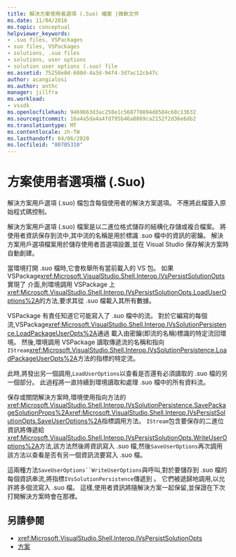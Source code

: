 ```yaml
---
title: 解決方案使用者選項 (.Suo) 檔案 |微軟文件
ms.date: 11/04/2016
ms.topic: conceptual
helpviewer_keywords:
- .suo files, VSPackages
- suo files, VSPackages
- solutions, .suo files
- solutions, user options
- solution user options (.suo) file
ms.assetid: 75258e0d-600d-4a3d-94f4-3d7ac12cb47c
author: acangialosi
ms.author: anthc
manager: jillfra
ms.workload:
- vssdk
ms.openlocfilehash: 9469663d3ac258e1c568778894d8584c68c13632
ms.sourcegitcommit: 16a4a5da4a4fd795b46a0869ca2152f2d36e6db2
ms.translationtype: MT
ms.contentlocale: zh-TW
ms.lasthandoff: 04/06/2020
ms.locfileid: "80705310"
---
```

# <a name="solution-user-options-suo-file"></a>方案使用者選項檔 (.Suo)
解決方案用戶選項 (.suo) 檔包含每個使用者的解決方案選項。 不應將此檔簽入原始程式碼控制。

 解決方案用戶選項 (.suo) 檔案是以二進位格式儲存的結構化存儲或複合檔案。 將使用者資訊保存到流中,其中流的名稱是用於標識 .suo 檔中的資訊的密鑰。 解決方案用戶選項檔案用於儲存使用者首選項設置,並在 Visual Studio 保存解決方案時自動創建。

 當環境打開 .suo 檔時,它會枚舉所有當前載入的 VS 包。 如果 VSPackage<xref:Microsoft.VisualStudio.Shell.Interop.IVsPersistSolutionOpts>實現了 介面,則環境調用 VSPackage 上<xref:Microsoft.VisualStudio.Shell.Interop.IVsPersistSolutionOpts.LoadUserOptions%2A>的方法,要求其從 .suo 檔載入其所有數據。

 VSPackage 有責任知道它可能寫入了 .suo 檔中的流。 對於它編寫的每個流,VSPackage<xref:Microsoft.VisualStudio.Shell.Interop.IVsSolutionPersistence.LoadPackageUserOpts%2A>通過 載入由密鑰(即流的名稱)標識的特定流回環境。 然後,環境調用 VSPackage 讀取傳遞流的名稱和指向`IStream`<xref:Microsoft.VisualStudio.Shell.Interop.IVsSolutionPersistence.LoadPackageUserOpts%2A>方法的指標的特定流。

 此時,將發出另一個調用,`LoadUserOptions`以查看是否還有必須讀取的 .suo 檔的另一個部分。 此過程將一直持續到環境讀取和處理 .suo 檔中的所有資料流。

 保存或關閉解決方案時,環境使用指向方法的<xref:Microsoft.VisualStudio.Shell.Interop.IVsSolutionPersistence.SavePackageSolutionProps%2A><xref:Microsoft.VisualStudio.Shell.Interop.IVsPersistSolutionOpts.SaveUserOptions%2A>指標調用方法。 `IStream`包含要保存的二進位資訊將傳遞給<xref:Microsoft.VisualStudio.Shell.Interop.IVsPersistSolutionOpts.WriteUserOptions%2A>方法,該方法然後將資訊寫入 .suo 檔,然後`SaveUserOptions`再次調用 該方法以查看是否有另一個資訊流要寫入 .suo 檔。

 這兩種方法`SaveUserOptions``WriteUserOptions`與呼叫,對於要儲存到 .suo 檔的每個資訊串流,將指標`IVsSolutionPersistence`傳遞到 。 它們被遞歸地調用,以允許將多個流寫入 .suo 檔。 這樣,使用者資訊將隨解決方案一起保留,並保證在下次打開解決方案時會在那裡。

## <a name="see-also"></a>另請參閱
- <xref:Microsoft.VisualStudio.Shell.Interop.IVsPersistSolutionOpts>
- [方案](../../extensibility/internals/solutions-overview.md)
